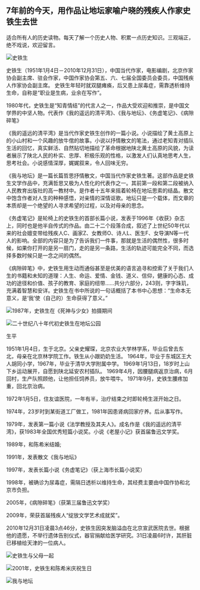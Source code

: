 ## 7年前的今天，用作品让地坛家喻户晓的残疾人作家史铁生去世

适合所有人的历史读物。每天了解一个历史人物、积累一点历史知识。三观端正，绝不戏说，欢迎留言。  

![史铁生](史铁生.jpg)

史铁生（1951年1月4日－2010年12月31日），中国当代作家，电影编剧，北京作家协会副主席、驻会作家，中国作家协会第五、六、七届全国委员会委员，中国残疾人作家协会副主席。
史铁生年轻时就双腿瘫痪，后又患上尿毒症，需靠透析维持生命，自称是“职业是生病，业余在写作”。

1980年代，史铁生是“知青情结”的代言人之一，作品大受欢迎和推崇，是中国文学界的中坚人物。代表作《我的遥远的清平湾》、《我与地坛》、《务虚笔记》、《病隙碎笔》

《我的遥远的清平湾》是当代作家史铁生创作的一篇小说。小说描绘了黄土高原上的小山村和一个风趣的放牛倌的故事。小说以抒情散文的笔法，通过老知青对插队生活的回忆，真实鲜活、自然贴切地描绘了革命根据地陕北黄土高原的风貌，为读者展示了陕北人民的朴实、忠厚、积极乐观的性格，以激发人们认真地思考人生，思考社会。小说感情深厚，娓娓叙来，令人回味无穷。

《我与地坛》是一篇长篇哲思抒情散文，中国当代作家史铁生著。这部作品是史铁生文学作品中，充满哲思又极为人性化的代表作之一。其前第一段和第二段被纳入人民教育出版社的高一教材中。是作者十五年来摇着轮椅在地坛思索的结晶。散文中饱含作者对人生的种种感悟，对亲情的深情讴歌。地坛只是一个载体，而文章的本质却是一个绝望的人寻求希望的过程，以及对母亲的思念。

《务虚笔记》是轮椅上的史铁生的首部长篇小说，发表于1996年《收获》杂志上，同时也是他半自传式的作品。由二十二个段落合成，叙述了上世纪50年代以来的社会嬗变带给残疾人C、画家Z、女教师O、诗人L、医生F、女导演N等一代人的影响。全部的内容只是为了告诉我们一件事，那就是生活的偶然性，很多时候，如果你打开的是另一扇门，走的是另一条路，生活的轨迹可能完全不同，而选择多数时候只是一念之间的偶然。

《病隙碎笔》中，史铁生用生动而通俗甚至是优美的语言追寻和控索了关于我们人生的书籍和未知的道理：人生、命运、爱情、金钱、道义、信仰，健康的心态、成功的途径和价值、孩子的教育、家庭的纽带……共分六部分，243则，字字珠玑，充满着智慧和安详。史铁生在书中所说的一句话概括了本书中心思想：“生命本无意义，是‘我’使（自己的）生命获得了意义。”

![1987年，史铁生在《死神与少女》拍摄期间](1987年，史铁生在《死神与少女》拍摄期间.jpg)

![二十世纪八十年代初史铁生在地坛公园](二十世纪八十年代初史铁生在地坛公园.jpg)

生平

1951年1月4日，生于北京。父亲史耀琛，北京农业大学林学系，毕业后曾去东北，母亲在北京林学院工作。铁生从小跟奶奶生活。
1964年，毕业于东城区王大人胡同小学，1967年，毕业于清华大学附属中学。
1969年1月13日，18岁时上山下乡运动展开，自愿到陕北延安农村插队。
1969年4月，因腰腿病返京治病，6月回村，生产队照顾他，让他担任饲养员，放牛喂牛。
1971年9月，史铁生腰疼加重，回北京治病。

1972年1月5日，住友谊医院，一年有半，治疗结束之时即轮椅生涯开始之日。

1974年，23岁时到某街道工厂做工，1981年因患肾病回家疗养。后从事写作。

1979年，发表第一篇小说《法学教授及其夫人》。成名作是《我的遥远的清平湾》，获1983年全国优秀短篇小说奖。小说《老屋小记》获首届鲁迅文学奖。

1989年，和陈希米结婚;

1991年，发表散文《我与地坛》

1997年，发表长篇小说《务虚笔记》（获上海市长篇小说奖）

1998年，被确诊为尿毒症，需隔日透析以维持生命，其经费主要由中国作协和北京市负担。

2005年，《病隙碎笔》（获第三届鲁迅文学奖）

2009年，荣获首届残疾人“绽放文学艺术成就奖”。

2010年12月31日凌晨3点46分，史铁生因突发脑溢血在北京宣武医院去世。根据他的遗愿，不举行遗体告别仪式，器官捐献给医学研究。31日凌晨6时许，其肝脏已移植给天津的一位病人。

![史铁生与父母一起](史铁生与父母一起.jpg)



![2001年，史铁生和陈希米庆祝生日](2001年，史铁生和陈希米庆祝生日.jpg)

![我与地坛](我与地坛.jpg)